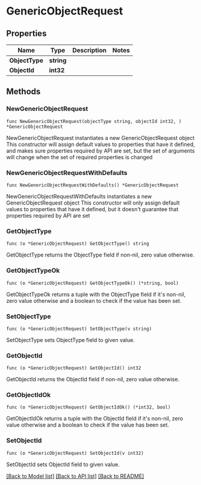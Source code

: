 # GenericObjectRequest

## Properties

Name | Type | Description | Notes
------------ | ------------- | ------------- | -------------
**ObjectType** | **string** |  | 
**ObjectId** | **int32** |  | 

## Methods

### NewGenericObjectRequest

`func NewGenericObjectRequest(objectType string, objectId int32, ) *GenericObjectRequest`

NewGenericObjectRequest instantiates a new GenericObjectRequest object
This constructor will assign default values to properties that have it defined,
and makes sure properties required by API are set, but the set of arguments
will change when the set of required properties is changed

### NewGenericObjectRequestWithDefaults

`func NewGenericObjectRequestWithDefaults() *GenericObjectRequest`

NewGenericObjectRequestWithDefaults instantiates a new GenericObjectRequest object
This constructor will only assign default values to properties that have it defined,
but it doesn't guarantee that properties required by API are set

### GetObjectType

`func (o *GenericObjectRequest) GetObjectType() string`

GetObjectType returns the ObjectType field if non-nil, zero value otherwise.

### GetObjectTypeOk

`func (o *GenericObjectRequest) GetObjectTypeOk() (*string, bool)`

GetObjectTypeOk returns a tuple with the ObjectType field if it's non-nil, zero value otherwise
and a boolean to check if the value has been set.

### SetObjectType

`func (o *GenericObjectRequest) SetObjectType(v string)`

SetObjectType sets ObjectType field to given value.


### GetObjectId

`func (o *GenericObjectRequest) GetObjectId() int32`

GetObjectId returns the ObjectId field if non-nil, zero value otherwise.

### GetObjectIdOk

`func (o *GenericObjectRequest) GetObjectIdOk() (*int32, bool)`

GetObjectIdOk returns a tuple with the ObjectId field if it's non-nil, zero value otherwise
and a boolean to check if the value has been set.

### SetObjectId

`func (o *GenericObjectRequest) SetObjectId(v int32)`

SetObjectId sets ObjectId field to given value.



[[Back to Model list]](../README.md#documentation-for-models) [[Back to API list]](../README.md#documentation-for-api-endpoints) [[Back to README]](../README.md)


